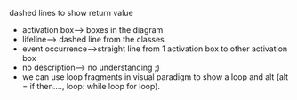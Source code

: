  dashed lines to show return value
- activation box--> boxes in the diagram
- lifeline--> dashed line from the classes
- event occurrence-->straight line from 1 activation box to other activation box
- no description--> no understanding ;)
- we can use loop fragments in visual paradigm to show a loop and alt (alt = if then...., loop: while loop for loop).
